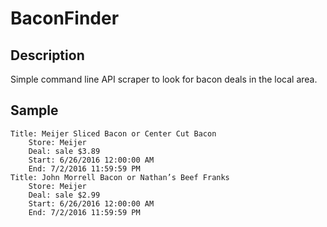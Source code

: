 # BaconFinder
## Description
Simple command line API scraper to look for bacon deals in the local area.

## Sample
```
Title: Meijer Sliced Bacon or Center Cut Bacon
	Store: Meijer
	Deal: sale $3.89
	Start: 6/26/2016 12:00:00 AM
	End: 7/2/2016 11:59:59 PM
Title: John Morrell Bacon or Nathan’s Beef Franks
	Store: Meijer
	Deal: sale $2.99
	Start: 6/26/2016 12:00:00 AM
	End: 7/2/2016 11:59:59 PM
```